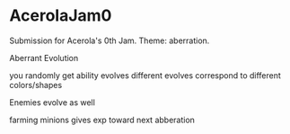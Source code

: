 # AcerolaJam0
Submission for Acerola's 0th Jam. Theme: aberration.

Aberrant Evolution

you randomly get ability evolves
different evolves correspond to different colors/shapes

Enemies evolve as well

farming minions gives exp toward next abberation

